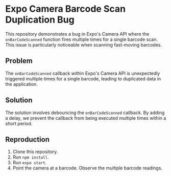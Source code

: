 # Expo Camera Barcode Scan Duplication Bug

This repository demonstrates a bug in Expo's Camera API where the `onBarCodeScanned` function fires multiple times for a single barcode scan. This issue is particularly noticeable when scanning fast-moving barcodes.

## Problem

The `onBarCodeScanned` callback within Expo's Camera API is unexpectedly triggered multiple times for a single barcode, leading to duplicated data in the application.

## Solution

The solution involves debouncing the `onBarCodeScanned` callback. By adding a delay, we prevent the callback from being executed multiple times within a short period.

## Reproduction

1. Clone this repository.
2. Run `npm install`.
3. Run `expo start`.
4. Point the camera at a barcode.  Observe the multiple barcode readings.